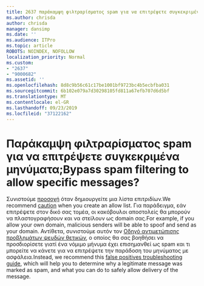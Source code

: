 ```yaml
---
title: 2637 παράκαμψη φιλτραρίσματος spam για να επιτρέψετε συγκεκριμένα μηνύματα;
ms.author: chrisda
author: chrisda
manager: dansimp
ms.date: ''
ms.audience: ITPro
ms.topic: article
ROBOTS: NOINDEX, NOFOLLOW
localization_priority: Normal
ms.custom:
- "2637"
- "9000682"
ms.assetid: ''
ms.openlocfilehash: 8d8c9b56c61c17be1001bf9723bc4b5ecbfba031
ms.sourcegitcommit: 6b102e079a7d30298105fd811a67efb707d6d5bf
ms.translationtype: MT
ms.contentlocale: el-GR
ms.lasthandoff: 09/23/2019
ms.locfileid: "37122162"
---
```

# <a name="bypass-spam-filtering-to-allow-specific-messages"></a><span data-ttu-id="0d55c-102">Παράκαμψη φιλτραρίσματος spam για να επιτρέψετε συγκεκριμένα μηνύματα;</span><span class="sxs-lookup"><span data-stu-id="0d55c-102">Bypass spam filtering to allow specific messages?</span></span>

<span data-ttu-id="0d55c-103">Συνιστούμε [προσοχή](https://docs.microsoft.com/exchange/troubleshoot/antispam/cautions-against-bypassing-spam-filters) όταν δημιουργείτε μια λίστα επιτριδίων.</span><span class="sxs-lookup"><span data-stu-id="0d55c-103">We recommend [caution](https://docs.microsoft.com/exchange/troubleshoot/antispam/cautions-against-bypassing-spam-filters) when you create an allow list.</span></span> <span data-ttu-id="0d55c-104">Για παράδειγμα, εάν επιτρέψετε στον δικό σας τομέα, οι κακόβουλοι αποστολείς θα μπορούν να πλαστογραφήσουν και να στείλουν ως domain σας.</span><span class="sxs-lookup"><span data-stu-id="0d55c-104">For example, if you allow your own domain, malicious senders will be able to spoof and send as your domain.</span></span>  <span data-ttu-id="0d55c-105">Αντίθετα, συνιστούμε αυτόν τον [Οδηγό αντιμετώπισης προβλημάτων ψευδών θετικών](https://docs.microsoft.com/office365/securitycompliance/prevent-email-from-being-marked-as-spam), ο οποίος θα σας βοηθήσει να προσδιορίσετε γιατί ένα νόμιμο μήνυμα έχει επισημανθεί ως spam και τι μπορείτε να κάνετε για να επιτρέψετε την παράδοση του μηνύματος με ασφάλεια.</span><span class="sxs-lookup"><span data-stu-id="0d55c-105">Instead, we recommend this [false positives troubleshooting guide](https://docs.microsoft.com/office365/securitycompliance/prevent-email-from-being-marked-as-spam), which will help you to determine why a legitimate message was marked as spam, and what you can do to safely allow delivery of the message.</span></span>
